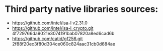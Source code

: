 # Third party native libraries sources:

- https://github.com/intel/isa-l v2.31.0
- https://github.com/intel/isa-l_crypto.git 4f729766da9021e3074191bab07820a8ed6cad6b
- https://github.com/catid/gf256.git 2f88f20ec3f80d304ce060c824aac31cb0d684ae
